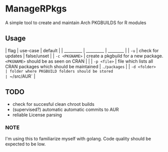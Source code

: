 # ManageRPkgs
A simple tool to create and maintain Arch PKGBUILDS for R modules

## Usage

| flag           | use-case                                                                   | default      |
| _________      | _________                                                                  | ________     |
| `-u`           | check for updates                                                          | false/unset  |
| `-c <PKGNAME>` | create a pkgbuild for a new package. `<PKGNAME>` should be as seen on CRAN |              |
| `-p <file>`    | file which lists all CRAN packages which should be maintained              | `./packages` |
| `-d <folder>   | folder where PKGBUILD folders should be stored                             | `~/src/AUR`  |


## TODO

- check for succesful clean chroot builds
- (supervised?) automatic automatic commits to AUR
- reliable License parsing

### NOTE
I'm using this to familiarize myself with golang.
Code quality should be expected to be low.
